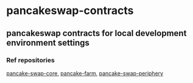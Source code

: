 # pancakeswap-contracts

## pancakeswap contracts for local development environment settings

### Ref repositories

[pancake-swap-core](https://github.com/pancakeswap/pancake-swap-core), 
[pancake-farm](https://github.com/pancakeswap/pancake-farm), 
[pancake-swap-periphery](https://github.com/pancakeswap/pancake-swap-periphery)
